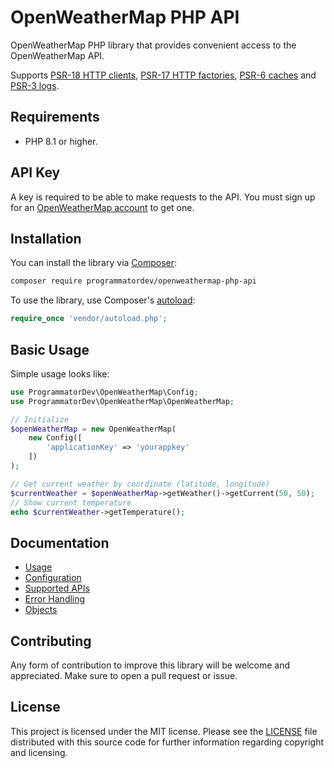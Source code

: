 # OpenWeatherMap PHP API

OpenWeatherMap PHP library that provides convenient access to the OpenWeatherMap API. 

Supports [PSR-18 HTTP clients](https://www.php-fig.org/psr/psr-18), [PSR-17 HTTP factories](https://www.php-fig.org/psr/psr-17), [PSR-6 caches](https://www.php-fig.org/psr/psr-6) and [PSR-3 logs](https://www.php-fig.org/psr/psr-3).

## Requirements

- PHP 8.1 or higher.

## API Key

A key is required to be able to make requests to the API.
You must sign up for an [OpenWeatherMap account](https://openweathermap.org/appid#signup) to get one.

## Installation

You can install the library via [Composer](https://getcomposer.org/):

```bash
composer require programmatordev/openweathermap-php-api
```

To use the library, use Composer's [autoload](https://getcomposer.org/doc/01-basic-usage.md#autoloading):

```php
require_once 'vendor/autoload.php';
```

## Basic Usage

Simple usage looks like:

```php
use ProgrammatorDev\OpenWeatherMap\Config;
use ProgrammatorDev\OpenWeatherMap\OpenWeatherMap;

// Initialize
$openWeatherMap = new OpenWeatherMap(
    new Config([
        'applicationKey' => 'yourappkey'
    ])
);

// Get current weather by coordinate (latitude, longitude)
$currentWeather = $openWeatherMap->getWeather()->getCurrent(50, 50);
// Show current temperature
echo $currentWeather->getTemperature();
```

## Documentation

- [Usage](docs/01-usage.md)
- [Configuration](docs/02-configuration.md)
- [Supported APIs](docs/03-supported-apis.md)
- [Error Handling](docs/04-error-handling.md)
- [Objects](docs/05-objects.md)

## Contributing

Any form of contribution to improve this library will be welcome and appreciated.
Make sure to open a pull request or issue.

## License

This project is licensed under the MIT license. 
Please see the [LICENSE](LICENSE) file distributed with this source code for further information regarding copyright and licensing.